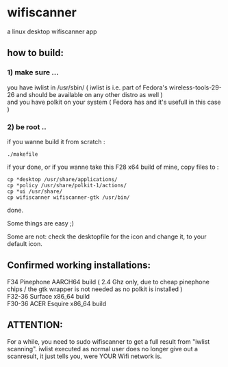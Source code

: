# wifiscanner
a linux desktop wifiscanner app  

## how to build:

### 1) make sure ...

you have iwlist in /usr/sbin/  ( iwlist is i.e. part of Fedora's wireless-tools-29-26 and should be available on any other distro as well )  
and you have polkit on your system ( Fedora has and it's usefull in this case )  

### 2) be root .. 

if you wanne build it from scratch :
```
./makefile

```

if your done, or if you wanne take this F28 x64 build of mine, copy files to :  
```
cp *desktop /usr/share/applications/
cp *policy /usr/share/polkit-1/actions/
cp *ui /usr/share/
cp wifiscanner wifiscanner-gtk /usr/bin/

```
done.  

Some things are easy ;)  

Some are not: check the desktopfile for the icon and change it, to your default icon.  

## Confirmed working installations:  

F34 Pinephone AARCH64 build  ( 2.4 Ghz only, due to cheap pinephone chips / the gtk wrapper is not needed as no polkit is installed )  
F32-36 Surface   x86_64  build  
F30-36 ACER Esquire x86_64 build  

## ATTENTION:

For a while, you need to sudo wifiscanner to get a full result from "iwlist scanning". iwlist executed as normal user does no longer give out a scanresult, it just tells you, were YOUR Wifi network is. 
